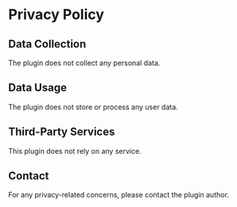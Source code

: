 # Privacy Policy

## Data Collection

The plugin does not collect any personal data.

## Data Usage

The plugin does not store or process any user data.

## Third-Party Services

This plugin does not rely on any service.

## Contact

For any privacy-related concerns, please contact the plugin author.